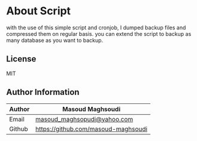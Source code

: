 # About Script

with the use of this simple script and cronjob, I dumped backup files and compressed them on regular basis. you can extend the script to backup as many database as you want to backup.

## License

MIT

## Author Information

| Author | Masoud Maghsoudi                      |
| ------ | ------------------------------------- |
| Email  | <masoud_maghsopudi@yahoo.com>         |
| Github | <https://github.com/masoud-maghsoudi> |

